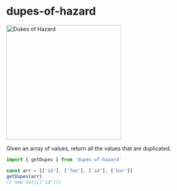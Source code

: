 # dupes-of-hazard

<img src="https://media.tenor.com/jjuP1FaScjcAAAAd/general-lee-dukes-of-hazzard.gif" alt="Dukes of Hazard" width="300"/>

Given an array of values, return all the values that are duplicated.

```typescript
import { getDupes } from 'dupes-of-hazard'

const arr = [['id'], ['foo'], ['id'], ['bar']]
getDupes(arr)
// new Set([['id']])
```
